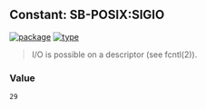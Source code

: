 ## Constant: SB-POSIX:SIGIO
[![package](https://img.shields.io/badge/Package-SB--POSIX-5f9ea0.svg?style=social&colorA=999999)](../) [![type](https://img.shields.io/badge/Type-Constant-5f9ea0.svg?style=social&colorA=999999)](../#constant) 

> I/O is possible on a descriptor (see fcntl(2)).

### Value
```
29
```
